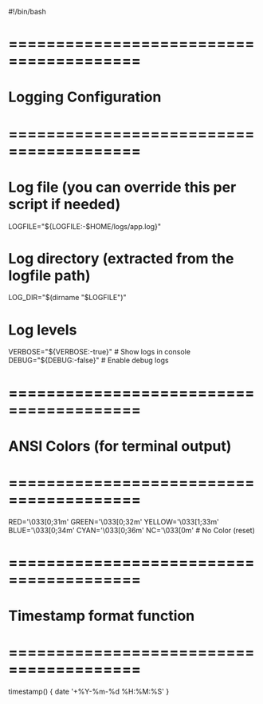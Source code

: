 #!/bin/bash

# ========================================
# Logging Configuration
# ========================================

# Log file (you can override this per script if needed)
LOGFILE="${LOGFILE:-$HOME/logs/app.log}"

# Log directory (extracted from the logfile path)
LOG_DIR="$(dirname "$LOGFILE")"

# Log levels
VERBOSE="${VERBOSE:-true}"   # Show logs in console
DEBUG="${DEBUG:-false}"      # Enable debug logs

# ========================================
# ANSI Colors (for terminal output)
# ========================================
RED='\033[0;31m'
GREEN='\033[0;32m'
YELLOW='\033[1;33m'
BLUE='\033[0;34m'
CYAN='\033[0;36m'
NC='\033[0m' # No Color (reset)

# ========================================
# Timestamp format function
# ========================================
timestamp() {
    date '+%Y-%m-%d %H:%M:%S'
}
